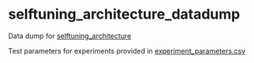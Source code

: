 # selftuning_architecture_datadump
Data dump for [selftuning_architecture](https://github.com/Klickeazy/selftuning_architecture)

Test parameters for experiments provided in [experiment_parameters.csv](experiment_parameters.csv)

